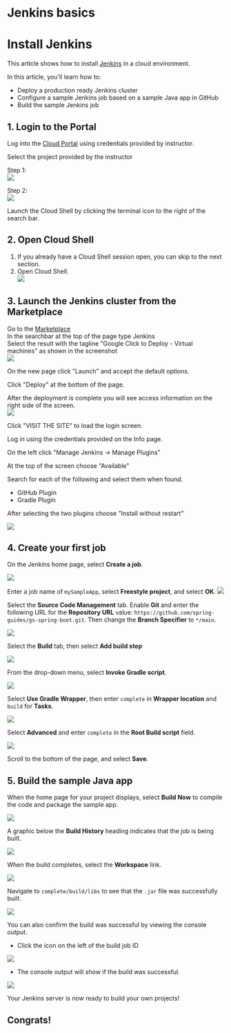 # Jenkins basics

# Install Jenkins 

This article shows how to install [Jenkins](https://jenkins.io) in a cloud environment.

In this article, you'll learn how to:


* Deploy a production ready Jenkins cluster
* Configure a sample Jenkins job based on a sample Java app in GitHub
* Build the sample Jenkins job

## 1. Login to the Portal
Log into the [Cloud Portal](https://console.cloud.google.com) using credentials provided by instructor.   

Select the project provided by the instructor   

Step 1:   
![](index/gcp-console-select-project.png)

Step 2:   
![](index/gcp-select-project-step2.png)



Launch the Cloud Shell by clicking the terminal icon to the right of the search bar.   


## 2. Open Cloud Shell   
1. If you already have a Cloud Shell session open, you can skip to the next section.   
2. Open Cloud Shell.   
![](index/select-shell.png)   


## 3. Launch the Jenkins cluster from the Marketplace   
Go to the [Marketplace](https://console.cloud.google.com/marketplace)   
In the searchbar at the top of the page type Jenkins   
Select the result with the tagline "Google Click to Deploy - Virtual machines" as shown in the screenshot   
![](index/marketplace_jenkins.png)   

On the new page click "Launch" and accept the default options.   

Click "Deploy" at the bottom of the page.   

After the deployment is complete you will see access information on the right side of the screen.    
![](index/jenkins_info.png)   

Click "VISIT THE SITE" to load the login screen.   

Log in using the credentials provided on the Info page.   

On the left click "Manage Jenkins -> Manage Plugins"   

At the top of the screen choose "Available"   

Search for each of the following and select them when found.   

* GitHub Plugin
* Gradle Plugin

After selecting the two plugins choose "Install without restart"

![](index/install-github-plugin.png)


## 4. Create your first job

On the Jenkins home page, select **Create a job**.

![](index/CD434BF6-2C19-4F4A-AEFE-C7592362AE14%202.png)

Enter a job name of `mySampleApp`, select **Freestyle project**, and select **OK**.
 ![](index/new-job%202.png)

Select the **Source Code Management** tab. Enable **Git** and enter the following URL for the **Repository URL** value: `https://github.com/spring-guides/gs-spring-boot.git`. Then change the **Branch Specifier** to `*/main`.

![](index/source-code-management%202.png)

Select the **Build** tab, then select **Add build step**

![](index/add-build-step%202.png)

From the drop-down menu, select **Invoke Gradle script**.

![](index/invoke-gradle-script-option%202.png)

Select **Use Gradle Wrapper**, then enter `complete` in **Wrapper location** and `build` for **Tasks**.

![](index/gradle-script-options%202.png)

Select **Advanced** and enter `complete` in the **Root Build script** field.

![](index/root-build-script%202.png)

Scroll to the bottom of the page, and select **Save**.

## 5. Build the sample Java app

When the home page for your project displays, select **Build Now** to compile the code and package the sample app.

![](index/project-home-page%202.png)

A graphic below the **Build History** heading indicates that the job is being built.

  ![](index/job-currently-building%202.png)

When the build completes, select the **Workspace** link.

![](index/job-workspace%202.png)

Navigate to `complete/build/libs` to see that the `.jar` file was successfully built.

 ![](index/successful-build%202.png)

You can also confirm the build was successful by viewing the console output. 

* Click the icon on the left of the build job ID
	
![](index/jenkins-console%202.jpg)

* The console output will show if the build was successful. 
	
![](index/console-success%202.jpg)


Your Jenkins server is now ready to build your own projects!

## Congrats!
